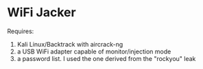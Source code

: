 # WiFi Jacker

Requires:

1. Kali Linux/Backtrack with aircrack-ng
2. a USB WiFi adapter capable of monitor/injection mode
3. a password list. I used the one derived from the "rockyou" leak




 














